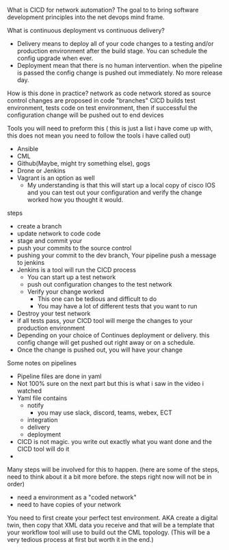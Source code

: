 What is CICD for network automation?
The goal to to bring software development principles into the net devops mind frame.

What is continuous deployment vs continuous delivery?
- Delivery means to deploy all of your code changes to a testing and/or production environment after the build stage. You can schedule the config upgrade when ever.
- Deployment mean that there is no human intervention. when the pipeline is passed the config change is pushed out immediately. No more release day.

How is this done in practice?
network as code
network stored as source control
changes are proposed in code  "branches"
CICD builds test environment, tests code on test environment, then if successful the configuration change will be pushed out to end devices

Tools you will need to preform this ( this is just a list i have come up with, this does not mean you need to follow the tools i have called out)
- Ansible
- CML
- Github(Maybe, might try something else), gogs 
- Drone or Jenkins
- Vagrant is an option as well
  - My understanding is that this will start up a local copy of cisco IOS and you can test out your configuration and verify the change worked how you thought it would.

steps
- create a branch
- update network to code code
- stage and commit your 
- push your commits to the source control
- pushing your commit to the dev branch, Your pipeline push a message to jenkins
- Jenkins is a tool will run the CICD process
  - You can start up a test network
  - push out configuration changes to the test network
  - Verify your change worked
    - This one can be tedious and difficult to do
    - You may have a lot of different tests that you want to run
- Destroy your test network
- if all tests pass, your CICD tool will merge the changes to your production environment
- Depending on your choice of Continues deployment or delivery. this config change will get pushed out right away or on a schedule.
- Once the change is pushed out, you will have your change 


Some notes on pipelines
- Pipeline files are done in yaml
- Not 100% sure on the next part but this is what i saw in the video i watched
- Yaml file contains
  - notify
    - you may use slack, discord, teams, webex, ECT
  - integration
  - delivery
  - deployment
- CICD is not magic. you write out exactly what you want done and the CICD tool will do it
- 


Many steps will be involved for this to happen. (here are some of the steps, need to think about it a bit more before. the steps right now will not be in order)
- need a environment as a "coded network"
- need to have copies of your network 






You need to first create your perfect test environment.
AKA create a digital twin, then copy that XML data you receive and that will be a template that your workflow tool will use to build out the CML topology. (This will be a very tedious process at first but worth it in the end.)